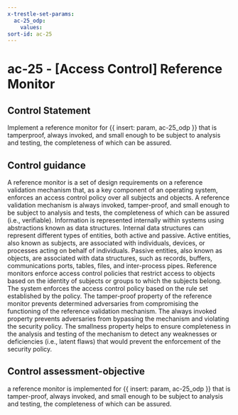 ```yaml
---
x-trestle-set-params:
  ac-25_odp:
    values:
sort-id: ac-25
---
```


# ac-25 - \[Access Control\] Reference Monitor

## Control Statement

Implement a reference monitor for {{ insert: param, ac-25_odp }} that is tamperproof, always invoked, and small enough to be subject to analysis and testing, the completeness of which can be assured.

## Control guidance

A reference monitor is a set of design requirements on a reference validation mechanism that, as a key component of an operating system, enforces an access control policy over all subjects and objects. A reference validation mechanism is always invoked, tamper-proof, and small enough to be subject to analysis and tests, the completeness of which can be assured (i.e., verifiable). Information is represented internally within systems using abstractions known as data structures. Internal data structures can represent different types of entities, both active and passive. Active entities, also known as subjects, are associated with individuals, devices, or processes acting on behalf of individuals. Passive entities, also known as objects, are associated with data structures, such as records, buffers, communications ports, tables, files, and inter-process pipes. Reference monitors enforce access control policies that restrict access to objects based on the identity of subjects or groups to which the subjects belong. The system enforces the access control policy based on the rule set established by the policy. The tamper-proof property of the reference monitor prevents determined adversaries from compromising the functioning of the reference validation mechanism. The always invoked property prevents adversaries from bypassing the mechanism and violating the security policy. The smallness property helps to ensure completeness in the analysis and testing of the mechanism to detect any weaknesses or deficiencies (i.e., latent flaws) that would prevent the enforcement of the security policy.

## Control assessment-objective

a reference monitor is implemented for {{ insert: param, ac-25_odp }} that is tamper-proof, always invoked, and small enough to be subject to analysis and testing, the completeness of which can be assured.
